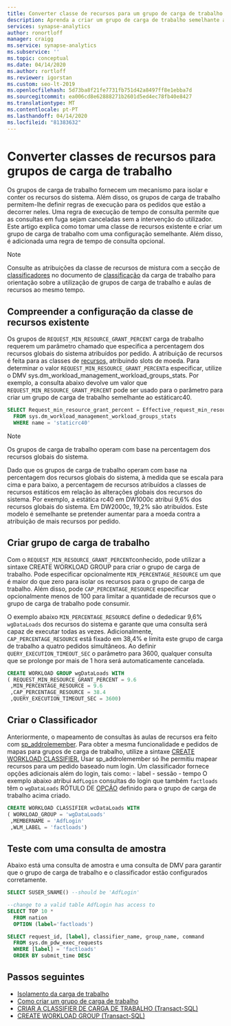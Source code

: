 ```yaml
---
title: Converter classe de recursos para um grupo de carga de trabalho
description: Aprenda a criar um grupo de carga de trabalho semelhante a uma classe de recursos no Azure SQL Data Warehouse.
services: synapse-analytics
author: ronortloff
manager: craigg
ms.service: synapse-analytics
ms.subservice: ''
ms.topic: conceptual
ms.date: 04/14/2020
ms.author: rortloff
ms.reviewer: igorstan
ms.custom: seo-lt-2019
ms.openlocfilehash: 5d73ba8f21fe7731fb751d42a8497ff8e1ebba7d
ms.sourcegitcommit: ea006cd8e62888271b2601d5ed4ec78fb40e8427
ms.translationtype: MT
ms.contentlocale: pt-PT
ms.lasthandoff: 04/14/2020
ms.locfileid: "81383632"
---
```

# <a name="convert-resource-classes-to-workload-groups"></a>Converter classes de recursos para grupos de carga de trabalho

Os grupos de carga de trabalho fornecem um mecanismo para isolar e conter os recursos do sistema.  Além disso, os grupos de carga de trabalho permitem-lhe definir regras de execução para os pedidos que estão a decorrer neles.  Uma regra de execução de tempo de consulta permite que as consultas em fuga sejam canceladas sem a intervenção do utilizador.  Este artigo explica como tomar uma classe de recursos existente e criar um grupo de carga de trabalho com uma configuração semelhante.  Além disso, é adicionada uma regra de tempo de consulta opcional.

> [!NOTE]
> Consulte as atribuições da classe de recursos de mistura com a secção de [classificadores](sql-data-warehouse-workload-classification.md#mixing-resource-class-assignments-with-classifiers) no documento de [classificação](sql-data-warehouse-workload-classification.md) da carga de trabalho para orientação sobre a utilização de grupos de carga de trabalho e aulas de recursos ao mesmo tempo.

## <a name="understanding-the-existing-resource-class-configuration"></a>Compreender a configuração da classe de recursos existente

Os grupos de `REQUEST_MIN_RESOURCE_GRANT_PERCENT` carga de trabalho requerem um parâmetro chamado que especifica a percentagem dos recursos globais do sistema atribuídos por pedido.  A atribuição de recursos é feita para as classes de [recursos,](resource-classes-for-workload-management.md#what-are-resource-classes) atribuindo slots de moeda.  Para determinar o valor `REQUEST_MIN_RESOURCE_GRANT_PERCENT`a especificar, utilize <link tbd> o DMV sys.dm_workload_management_workload_groups_stats.  Por exemplo, a consulta abaixo devolve um valor que `REQUEST_MIN_RESOURCE_GRANT_PERCENT` pode ser usado para o parâmetro para criar um grupo de carga de trabalho semelhante ao estáticarc40.

```sql
SELECT Request_min_resource_grant_percent = Effective_request_min_resource_grant_percent
  FROM sys.dm_workload_management_workload_groups_stats
  WHERE name = 'staticrc40'
```

> [!NOTE]
> Os grupos de carga de trabalho operam com base na percentagem dos recursos globais do sistema.  

Dado que os grupos de carga de trabalho operam com base na percentagem dos recursos globais do sistema, à medida que se escala para cima e para baixo, a percentagem de recursos atribuídos a classes de recursos estáticos em relação às alterações globais dos recursos do sistema.  Por exemplo, a estática rc40 em DW1000c atribui 9,6% dos recursos globais do sistema.  Em DW2000c, 19,2% são atribuídos.  Este modelo é semelhante se pretender aumentar para a moeda contra a atribuição de mais recursos por pedido.

## <a name="create-workload-group"></a>Criar grupo de carga de trabalho

Com o `REQUEST_MIN_RESOURCE_GRANT_PERCENT`conhecido, pode utilizar <link> a sintaxe CREATE WORKLOAD GROUP para criar o grupo de carga de trabalho.  Pode especificar opcionalmente `MIN_PERCENTAGE_RESOURCE` um que é maior do que zero para isolar os recursos para o grupo de carga de trabalho.  Além disso, pode `CAP_PERCENTAGE_RESOURCE` especificar opcionalmente menos de 100 para limitar a quantidade de recursos que o grupo de carga de trabalho pode consumir.  

O exemplo abaixo `MIN_PERCENTAGE_RESOURCE` define o dededicar 9,6% `wgDataLoads` dos recursos do sistema e garante que uma consulta será capaz de executar todas as vezes.  Adicionalmente, `CAP_PERCENTAGE_RESOURCE` está fixado em 38,4% e limita este grupo de carga de trabalho a quatro pedidos simultâneos.  Ao definir `QUERY_EXECUTION_TIMEOUT_SEC` o parâmetro para 3600, qualquer consulta que se prolonge por mais de 1 hora será automaticamente cancelada.

```sql
CREATE WORKLOAD GROUP wgDataLoads WITH  
( REQUEST_MIN_RESOURCE_GRANT_PERCENT = 9.6
 ,MIN_PERCENTAGE_RESOURCE = 9.6
 ,CAP_PERCENTAGE_RESOURCE = 38.4
 ,QUERY_EXECUTION_TIMEOUT_SEC = 3600)
```

## <a name="create-the-classifier"></a>Criar o Classificador

Anteriormente, o mapeamento de consultas às aulas de recursos era feito com [sp_addrolemember](resource-classes-for-workload-management.md#change-a-users-resource-class).  Para obter a mesma funcionalidade e pedidos de mapas para grupos de carga de trabalho, utilize a sintaxe [CREATE WORKLOAD CLASSIFIER.](/sql/t-sql/statements/create-workload-classifier-transact-sql?toc=/azure/synapse-analytics/sql-data-warehouse/toc.json&bc=/azure/synapse-analytics/sql-data-warehouse/breadcrumb/toc.json&view=azure-sqldw-latest)  Usar sp_addrolemember só lhe permitiu mapear recursos para um pedido baseado num login.  Um classificador fornece opções adicionais além do login, tais como:
    - label
    - sessão
    - tempo O exemplo abaixo atribui `AdfLogin` consultas do login que também `factloads` têm o `wgDataLoads` RÓTULO DE [OPÇÃO](sql-data-warehouse-develop-label.md) definido para o grupo de carga de trabalho acima criado.

```sql
CREATE WORKLOAD CLASSIFIER wcDataLoads WITH  
( WORKLOAD_GROUP = 'wgDataLoads'
 ,MEMBERNAME = 'AdfLogin'
 ,WLM_LABEL = 'factloads')
```

## <a name="test-with-a-sample-query"></a>Teste com uma consulta de amostra

Abaixo está uma consulta de amostra e uma consulta de DMV para garantir que o grupo de carga de trabalho e o classificador estão configurados corretamente.

```sql
SELECT SUSER_SNAME() --should be 'AdfLogin'

--change to a valid table AdfLogin has access to
SELECT TOP 10 *
  FROM nation
  OPTION (label='factloads')

SELECT request_id, [label], classifier_name, group_name, command
  FROM sys.dm_pdw_exec_requests
  WHERE [label] = 'factloads'
  ORDER BY submit_time DESC
```

## <a name="next-steps"></a>Passos seguintes

- [Isolamento da carga de trabalho](sql-data-warehouse-workload-isolation.md)
- [Como criar um grupo de carga de trabalho](quickstart-configure-workload-isolation-tsql.md)
- [CRIAR A CLASSIFIER DE CARGA DE TRABALHO (Transact-SQL)](/sql/t-sql/statements/create-workload-classifier-transact-sql?&view=azure-sqldw-latest)
- [CREATE WORKLOAD GROUP (Transact-SQL)](/sql/t-sql/statements/create-workload-group-transact-sql?view=azure-sqldw-latest)
